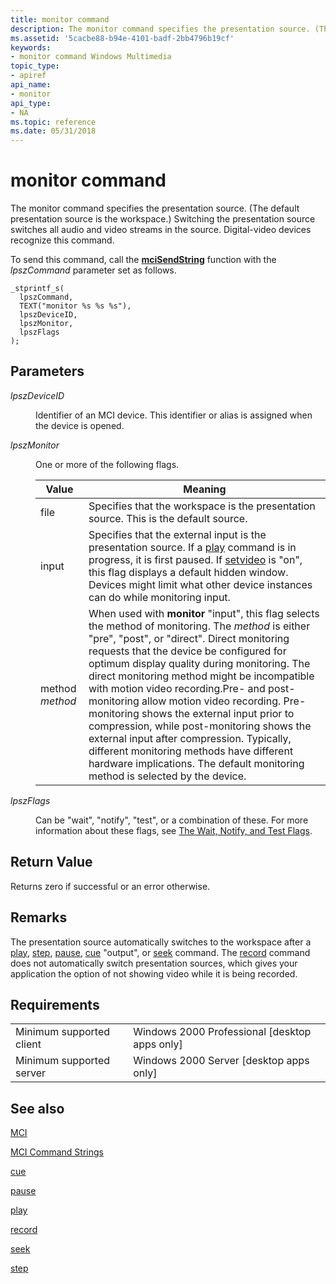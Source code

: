 ```yaml
---
title: monitor command
description: The monitor command specifies the presentation source. (The default presentation source is the workspace.) Switching the presentation source switches all audio and video streams in the source. Digital-video devices recognize this command.
ms.assetid: '5cacbe88-b94e-4101-badf-2bb4796b19cf'
keywords:
- monitor command Windows Multimedia
topic_type:
- apiref
api_name:
- monitor
api_type:
- NA
ms.topic: reference
ms.date: 05/31/2018
---
```


# monitor command

The monitor command specifies the presentation source. (The default presentation source is the workspace.) Switching the presentation source switches all audio and video streams in the source. Digital-video devices recognize this command.

To send this command, call the [**mciSendString**](/previous-versions//dd757161(v=vs.85)) function with the *lpszCommand* parameter set as follows.

``` syntax
_stprintf_s(
  lpszCommand, 
  TEXT("monitor %s %s %s"), 
  lpszDeviceID, 
  lpszMonitor, 
  lpszFlags
); 
```

## Parameters

<dl> <dt>

<span id="lpszDeviceID"></span><span id="lpszdeviceid"></span><span id="LPSZDEVICEID"></span>*lpszDeviceID*
</dt> <dd>

Identifier of an MCI device. This identifier or alias is assigned when the device is opened.

</dd> <dt>

<span id="lpszMonitor"></span><span id="lpszmonitor"></span><span id="LPSZMONITOR"></span>*lpszMonitor*
</dt> <dd>

One or more of the following flags.



| Value           | Meaning                                                                                                                                                                                                                                                                                                                                                                                                                                                                                                                                                                                                                                                            |
|-----------------|--------------------------------------------------------------------------------------------------------------------------------------------------------------------------------------------------------------------------------------------------------------------------------------------------------------------------------------------------------------------------------------------------------------------------------------------------------------------------------------------------------------------------------------------------------------------------------------------------------------------------------------------------------------------|
| file            | Specifies that the workspace is the presentation source. This is the default source.                                                                                                                                                                                                                                                                                                                                                                                                                                                                                                                                                                               |
| input           | Specifies that the external input is the presentation source. If a [play](play.md) command is in progress, it is first paused. If [setvideo](setvideo.md) is "on", this flag displays a default hidden window. Devices might limit what other device instances can do while monitoring input.                                                                                                                                                                                                                                                                                                                                                                    |
| method *method* | When used with **monitor** "input", this flag selects the method of monitoring. The *method* is either "pre", "post", or "direct". Direct monitoring requests that the device be configured for optimum display quality during monitoring. The direct monitoring method might be incompatible with motion video recording.Pre- and post-monitoring allow motion video recording. Pre-monitoring shows the external input prior to compression, while post-monitoring shows the external input after compression. Typically, different monitoring methods have different hardware implications. The default monitoring method is selected by the device.<br/> |



 

</dd> <dt>

<span id="lpszFlags"></span><span id="lpszflags"></span><span id="LPSZFLAGS"></span>*lpszFlags*
</dt> <dd>

Can be "wait", "notify", "test", or a combination of these. For more information about these flags, see [The Wait, Notify, and Test Flags](the-wait-notify-and-test-flags.md).

</dd> </dl>

## Return Value

Returns zero if successful or an error otherwise.

## Remarks

The presentation source automatically switches to the workspace after a [play](play.md), [step](step.md), [pause](pause.md), [cue](cue.md) "output", or [seek](seek.md) command. The [record](record.md) command does not automatically switch presentation sources, which gives your application the option of not showing video while it is being recorded.

## Requirements



|                                     |                                                            |
|-------------------------------------|------------------------------------------------------------|
| Minimum supported client<br/> | Windows 2000 Professional \[desktop apps only\]<br/> |
| Minimum supported server<br/> | Windows 2000 Server \[desktop apps only\]<br/>       |



## See also

<dl> <dt>

[MCI](mci.md)
</dt> <dt>

[MCI Command Strings](mci-command-strings.md)
</dt> <dt>

[cue](cue.md)
</dt> <dt>

[pause](pause.md)
</dt> <dt>

[play](play.md)
</dt> <dt>

[record](record.md)
</dt> <dt>

[seek](seek.md)
</dt> <dt>

[step](step.md)
</dt> </dl>

 

